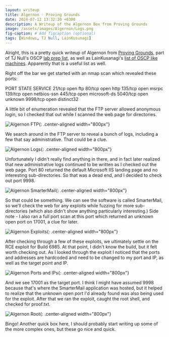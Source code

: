 ```yaml
---
layout: writeup
title: Algernon - Proving Grounds
date: 2024-07-12 13:32:20 +0300
description: A Writeup of the Algernon Box from Proving Grounds
image: /assets/images/Algernon/Logs.png
fig-caption: # Add figcaption (optional)
tags: [Windows, TJ Null, LainKusunagi]
---
```



Alright, this is a pretty quick writeup of Algernon from [Proving Grounds](https://www.offsec.com/labs/), part of TJ Null's OSCP [lab prep list](https://docs.google.com/spreadsheets/u/1/d/1dwSMIAPIam0PuRBkCiDI88pU3yzrqqHkDtBngUHNCw8/htmlview#), as well as LainKusanagi's [list of OSCP like machines](https://www.reddit.com/r/oscp/comments/1c8pzyz/lainkusanagi_list_of_oscp_like_machines/). Apparently that is a useful list as well. 

Right off the bar we get started with an nmap scan which revealed these ports:

PORT      STATE SERVICE
21/tcp    open  ftp
80/tcp    open  http
135/tcp   open  msrpc
139/tcp   open  netbios-ssn
445/tcp   open  microsoft-ds
5040/tcp  open  unknown
9998/tcp  open  distinct32

A little bit of enumeration revealed that the FTP server allowed anonymous login, so I checked that out while I scanned the web page for directories. 

![Algernon FTP](/assets/images/Algernon/ftp_connected.png){: .center-aligned width="800px"}

We search around in the FTP server to reveal a bunch of logs, including a few that say administrative. That could be a clue.

![Algernon Logs](/assets/images/Algernon/Logs.png){: .center-aligned width="800px"}

Unfortunately I didn't really find anything in there, and in fact later realized that new administrative logs continued to be written as I checked out the web page. Port 80 returned the default Microsoft IIS landing page and no interesting sub-directories. So that was a dead end, and I decided to check out port 9998. 

![Algernon SmarterMail](/assets/images/Algernon/SmarterMail.png){: .center-aligned width="800px"}

So that could be something. We can see the software is called SmarterMail, so we'll check the web for any exploits while fuzzing for more sub-directories (which also didn't show anything particularly interesting.) Side note - I also ran a full port scan at this port which returned an unknown open port on 17001, a clue for later. 

![Algernon Exploits](/assets/images/Algernon/smartermail_exploits.png){: .center-aligned width="800px"}

After checking through a few of these exploits, we ultimately settle on the RCE exploit for Build 6985. At that point, I didn't know the build, but it felt worth checking out. As I looked through the exploit I noticed that the ports and addresses are hardcoded and need to be changed to my port and IP, as well as the target point and IP. 

![Algernon Ports and IPs](/assets/images/Algernon/change_this.png){: .center-aligned width="800px"}

And we see 17001 as the target port. I think I might have assumed 9998 because that's where the SmarterMail application was hosted, but it helped to realize that the unknown open port I'd already found was also being used for the exploit. After that we ran the exploit, caught the root shell, and checked for proof.txt. 

![Algernon Root](/assets/images/Algernon/caught_root_shell.png){: .center-aligned width="800px"}

Bingo! Another quick box here, I should probably start writing up some of the more complex ones, but these go nice and quick. 
